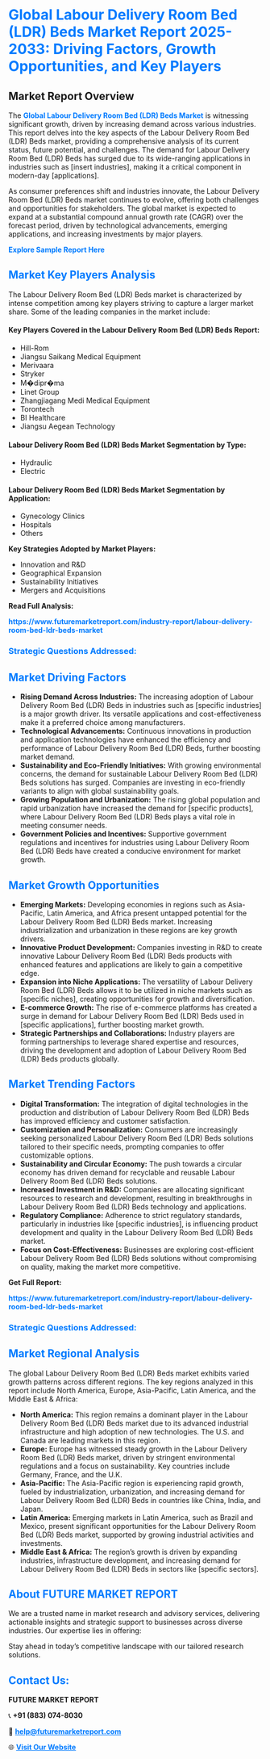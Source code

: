 <h1 style="color: #007BFF;">Global Labour Delivery Room Bed (LDR) Beds Market Report 2025-2033: Driving Factors, Growth Opportunities, and Key Players</h1>

<section id="overview">
<h2>Market Report Overview</h2>
<p>The <a href="https://www.futuremarketreport.com/industry-report/labour-delivery-room-bed-ldr-beds-market" style="color: #007BFF; text-decoration: none;"><strong>Global Labour Delivery Room Bed (LDR) Beds Market</strong></a> is witnessing significant growth, driven by increasing demand across various industries. This report delves into the key aspects of the Labour Delivery Room Bed (LDR) Beds market, providing a comprehensive analysis of its current status, future potential, and challenges. The demand for Labour Delivery Room Bed (LDR) Beds has surged due to its wide-ranging applications in industries such as [insert industries], making it a critical component in modern-day [applications].</p>
<p>As consumer preferences shift and industries innovate, the Labour Delivery Room Bed (LDR) Beds market continues to evolve, offering both challenges and opportunities for stakeholders. The global market is expected to expand at a substantial compound annual growth rate (CAGR) over the forecast period, driven by technological advancements, emerging applications, and increasing investments by major players.</p>
</section>

<section id="overview">
<p><a href="https://www.futuremarketreport.com/request-sample/reportId=77526" style="color: #007BFF; text-decoration: none;"><strong>Explore Sample Report Here</strong></a></p>
</section>

<section id="key-players">
<h2 style="color: #007BFF;">Market Key Players Analysis</h2>
<p>The Labour Delivery Room Bed (LDR) Beds market is characterized by intense competition among key players striving to capture a larger market share. Some of the leading companies in the market include:</p>
<h4>Key Players Covered in the Labour Delivery Room Bed (LDR) Beds Report:</h4>
<ul><li>Hill-Rom</li><li>Jiangsu Saikang Medical Equipment</li><li>Merivaara</li><li>Stryker</li><li>M�dipr�ma</li><li>Linet Group</li><li>Zhangjiagang Medi Medical Equipment</li><li>Torontech</li><li>BI Healthcare</li><li>Jiangsu Aegean Technology</li></ul>
<h4>Labour Delivery Room Bed (LDR) Beds Market Segmentation by Type:</h4>
<ul><li>Hydraulic</li><li>Electric</li></ul>

<h4>Labour Delivery Room Bed (LDR) Beds Market Segmentation by Application:</h4>
<ul><li>Gynecology Clinics</li><li>Hospitals</li><li>Others</li></ul>
<p><strong>Key Strategies Adopted by Market Players:</strong></p>
<ul>
<li>Innovation and R&D</li>
<li>Geographical Expansion</li>
<li>Sustainability Initiatives</li>
<li>Mergers and Acquisitions</li>
</ul>
</section>

<section>
<p><strong>Read Full Analysis: </strong></p><a href="https://www.futuremarketreport.com/industry-report/labour-delivery-room-bed-ldr-beds-market" style="color: #007BFF; text-decoration: none;"><strong>https://www.futuremarketreport.com/industry-report/labour-delivery-room-bed-ldr-beds-market</strong></a>
<h3 style="color: #007BFF;">Strategic Questions Addressed:</h3>
</section>

<section id="driving-factors">
<h2 style="color: #007BFF;">Market Driving Factors</h2>
<ul>
<li><strong>Rising Demand Across Industries:</strong> The increasing adoption of Labour Delivery Room Bed (LDR) Beds in industries such as [specific industries] is a major growth driver. Its versatile applications and cost-effectiveness make it a preferred choice among manufacturers.</li>
<li><strong>Technological Advancements:</strong> Continuous innovations in production and application technologies have enhanced the efficiency and performance of Labour Delivery Room Bed (LDR) Beds, further boosting market demand.</li>
<li><strong>Sustainability and Eco-Friendly Initiatives:</strong> With growing environmental concerns, the demand for sustainable Labour Delivery Room Bed (LDR) Beds solutions has surged. Companies are investing in eco-friendly variants to align with global sustainability goals.</li>
<li><strong>Growing Population and Urbanization:</strong> The rising global population and rapid urbanization have increased the demand for [specific products], where Labour Delivery Room Bed (LDR) Beds plays a vital role in meeting consumer needs.</li>
<li><strong>Government Policies and Incentives:</strong> Supportive government regulations and incentives for industries using Labour Delivery Room Bed (LDR) Beds have created a conducive environment for market growth.</li>
</ul>
</section>

<section id="growth-opportunities">
<h2 style="color: #007BFF;">Market Growth Opportunities</h2>
<ul>
<li><strong>Emerging Markets:</strong> Developing economies in regions such as Asia-Pacific, Latin America, and Africa present untapped potential for the Labour Delivery Room Bed (LDR) Beds market. Increasing industrialization and urbanization in these regions are key growth drivers.</li>
<li><strong>Innovative Product Development:</strong> Companies investing in R&D to create innovative Labour Delivery Room Bed (LDR) Beds products with enhanced features and applications are likely to gain a competitive edge.</li>
<li><strong>Expansion into Niche Applications:</strong> The versatility of Labour Delivery Room Bed (LDR) Beds allows it to be utilized in niche markets such as [specific niches], creating opportunities for growth and diversification.</li>
<li><strong>E-commerce Growth:</strong> The rise of e-commerce platforms has created a surge in demand for Labour Delivery Room Bed (LDR) Beds used in [specific applications], further boosting market growth.</li>
<li><strong>Strategic Partnerships and Collaborations:</strong> Industry players are forming partnerships to leverage shared expertise and resources, driving the development and adoption of Labour Delivery Room Bed (LDR) Beds products globally.</li>
</ul>
</section>

<section id="trending-factors">
<h2 style="color: #007BFF;">Market Trending Factors</h2>
<ul>
<li><strong>Digital Transformation:</strong> The integration of digital technologies in the production and distribution of Labour Delivery Room Bed (LDR) Beds has improved efficiency and customer satisfaction.</li>
<li><strong>Customization and Personalization:</strong> Consumers are increasingly seeking personalized Labour Delivery Room Bed (LDR) Beds solutions tailored to their specific needs, prompting companies to offer customizable options.</li>
<li><strong>Sustainability and Circular Economy:</strong> The push towards a circular economy has driven demand for recyclable and reusable Labour Delivery Room Bed (LDR) Beds solutions.</li>
<li><strong>Increased Investment in R&D:</strong> Companies are allocating significant resources to research and development, resulting in breakthroughs in Labour Delivery Room Bed (LDR) Beds technology and applications.</li>
<li><strong>Regulatory Compliance:</strong> Adherence to strict regulatory standards, particularly in industries like [specific industries], is influencing product development and quality in the Labour Delivery Room Bed (LDR) Beds market.</li>
<li><strong>Focus on Cost-Effectiveness:</strong> Businesses are exploring cost-efficient Labour Delivery Room Bed (LDR) Beds solutions without compromising on quality, making the market more competitive.</li>
</ul>
</section>

<section>
<p><strong>Get Full Report: </strong></p><a href="https://www.futuremarketreport.com/industry-report/labour-delivery-room-bed-ldr-beds-market" style="color: #007BFF; text-decoration: none;"><strong>https://www.futuremarketreport.com/industry-report/labour-delivery-room-bed-ldr-beds-market</strong></a>
<h3 style="color: #007BFF;">Strategic Questions Addressed:</h3>
</section>


<section id="regional-analysis">
<h2 style="color: #007BFF;">Market Regional Analysis</h2>
<p>The global Labour Delivery Room Bed (LDR) Beds market exhibits varied growth patterns across different regions. The key regions analyzed in this report include North America, Europe, Asia-Pacific, Latin America, and the Middle East & Africa:</p>
<ul>
<li><strong>North America:</strong> This region remains a dominant player in the Labour Delivery Room Bed (LDR) Beds market due to its advanced industrial infrastructure and high adoption of new technologies. The U.S. and Canada are leading markets in this region.</li>
<li><strong>Europe:</strong> Europe has witnessed steady growth in the Labour Delivery Room Bed (LDR) Beds market, driven by stringent environmental regulations and a focus on sustainability. Key countries include Germany, France, and the U.K.</li>
<li><strong>Asia-Pacific:</strong> The Asia-Pacific region is experiencing rapid growth, fueled by industrialization, urbanization, and increasing demand for Labour Delivery Room Bed (LDR) Beds in countries like China, India, and Japan.</li>
<li><strong>Latin America:</strong> Emerging markets in Latin America, such as Brazil and Mexico, present significant opportunities for the Labour Delivery Room Bed (LDR) Beds market, supported by growing industrial activities and investments.</li>
<li><strong>Middle East & Africa:</strong> The region’s growth is driven by expanding industries, infrastructure development, and increasing demand for Labour Delivery Room Bed (LDR) Beds in sectors like [specific sectors].</li>
</ul>
</section>

<footer>
<h2 style="color: #007BFF;">About FUTURE MARKET REPORT</h2>
<p>We are a trusted name in market research and advisory services, delivering actionable insights and strategic support to businesses across diverse industries. Our expertise lies in offering:</p>

<p>Stay ahead in today’s competitive landscape with our tailored research solutions.</p>

<h2 style="color: #007BFF;">Contact Us:</h2>
<p><strong>FUTURE MARKET REPORT</strong></p>
<p>📞 <strong>+91 (883) 074-8030</strong></p>
<p>📧 <strong><a href="mailto:help@futuremarketreport.com" style="color: #007BFF;">help@futuremarketreport.com</a></strong></p>
<p>🌐 <strong><a href="https://www.futuremarketreport.com/" style="color: #007BFF;">Visit Our Website</a></strong></p>
</footer>